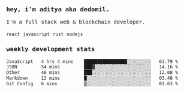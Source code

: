 <samp>
    <h3>hey, i'm aditya aka dedomil.</h3>
    I'm a full stack web & blockchain developer. 
    <br />
    <br />
    <code>react</code> <code>javascript</code> <code>rust</code> <code>nodejs</code>
    <h3>weekly development stats</h3>
    <!--START_SECTION:waka-->

```txt
JavaScript   4 hrs 4 mins    ████████████████░░░░░░░░░   63.79 %
JSON         54 mins         ███▓░░░░░░░░░░░░░░░░░░░░░   14.16 %
Other        46 mins         ███░░░░░░░░░░░░░░░░░░░░░░   12.08 %
Markdown     13 mins         █░░░░░░░░░░░░░░░░░░░░░░░░   03.48 %
Git Config   6 mins          ▒░░░░░░░░░░░░░░░░░░░░░░░░   01.63 %
```

<!--END_SECTION:waka-->
</samp>
